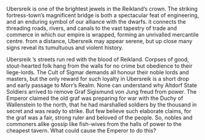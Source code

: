 Ubersreik is one of the brightest jewels in the Reikland’s crown. The striking fortress-town’s magnificent bridge is both a spectacular feat of engineering, and an enduring symbol of our alliance with the dwarfs. it connects the threading roads, rivers, and canals to the vast tapestry of trade and commerce in which our empire is wrapped, forming an unrivalled mercantile centre. from a distance, Ubersreik may appear serene, but up close many signs reveal its tumultuous and violent history. 

Ubersreik ’s streets run red with the blood of Reikland. Corpses of good, stout-hearted folk hang from the walls for no crime but obedience to their liege-lords. The Cult of Sigmar demands all honour their noble lords and masters, but the only reward for such loyalty in Ubersreik is a short drop and early passage to Morr’s Realm. None can understand why Altdorf State Soldiers arrived to remove Graf Sigismund von Jung freud from power. The Emperor claimed the old graf was preparing for war with the Duchy of Wallenstein to the north, that he had marshalled soldiers by the thousand in secret and was ready to strike. But few believe such elaborate claims, for the graf was a fair, strong ruler and beloved of the people. So, nobles and commoners alike gossip like fish-wives from the halls of power to the cheapest tavern. What could cause the Emperor to do this?


<div id="ubersreik-map" style="width: 95%; height: 900px;"></div>

<link rel="stylesheet" href="https://unpkg.com/leaflet/dist/leaflet.css" />
<script src="https://unpkg.com/leaflet/dist/leaflet.js"></script>
<script src="https://cdn.jsdelivr.net/npm/marked/marked.min.js"></script>

<script>
    
        var markers = [
        {
          "id": "ID_a97af8887919",
          "type": "default",
          "loc": [
            700,
            1278
          ],
          "link": "Marktplatz",
          "layer": "%5B%5BUbersreik.png%5D%5D",
          "mutable": true,
          "command": false,
          "percent": null,
          "description": null,
          "minZoom": null,
          "maxZoom": null,
          "tooltip": "hover"
        },
        {
          "id": "ID_999a8808f9ea",
          "type": "default",
          "loc": [
            664.6803743153546,
            1329.3637557067923
          ],
          "link": "The High Temple of Sigmar",
          "layer": "%5B%5BUbersreik.png%5D%5D",
          "mutable": true,
          "command": false,
          "percent": [
            247.05417165948373,
            -160.83003386080412
          ],
          "description": null,
          "minZoom": null,
          "maxZoom": null,
          "tooltip": "hover"
        },
        {
          "id": "ID_1b3a59e8b859",
          "type": "default",
          "loc": [
            625,
            1261
          ],
          "link": "The Physician's Guild",
          "layer": "%5B%5BUbersreik.png%5D%5D",
          "mutable": true,
          "command": false,
          "percent": null,
          "description": null,
          "minZoom": null,
          "maxZoom": null,
          "tooltip": "hover"
        },
        {
          "id": "ID_59ebc84b7ad9",
          "type": "default",
          "loc": [
            561,
            1312
          ],
          "link": "The Temple of Shallya",
          "layer": "%5B%5BUbersreik.png%5D%5D",
          "mutable": true,
          "command": false,
          "percent": null,
          "description": null,
          "minZoom": null,
          "maxZoom": null,
          "tooltip": "hover"
        },
        {
          "id": "ID_48facb993b3a",
          "type": "default",
          "loc": [
            568,
            1357
          ],
          "link": "The Temple of Verena",
          "layer": "%5B%5BUbersreik.png%5D%5D",
          "mutable": true,
          "command": false,
          "percent": null,
          "description": null,
          "minZoom": null,
          "maxZoom": null,
          "tooltip": "hover"
        },
        {
          "id": "ID_8b5b8bba5b78",
          "type": "default",
          "loc": [
            722,
            1439
          ],
          "link": "Town Hall",
          "layer": "%5B%5BUbersreik.png%5D%5D",
          "mutable": true,
          "command": false,
          "percent": null,
          "description": null,
          "minZoom": null,
          "maxZoom": null,
          "tooltip": "hover"
        },
        {
          "id": "ID_aacbc809b969",
          "type": "default",
          "loc": [
            709.4453125,
            1383.25
          ],
          "link": "Sprichstumpf",
          "layer": "%5B%5BUbersreik.png%5D%5D",
          "mutable": true,
          "command": false,
          "percent": null,
          "description": null,
          "minZoom": null,
          "maxZoom": null,
          "tooltip": "hover"
        },
        {
          "id": "ID_597afa7a1b19",
          "type": "default",
          "loc": [
            683.7722574073914,
            1465.832357399713
          ],
          "link": "Watchstation",
          "layer": "%5B%5BUbersreik.png%5D%5D",
          "mutable": true,
          "command": false,
          "percent": null,
          "description": null,
          "minZoom": null,
          "maxZoom": null,
          "tooltip": "hover"
        },
        {
          "id": "ID_0af9d99b1828",
          "type": "default",
          "loc": [
            1049.5,
            1377
          ],
          "link": "Ubersreik Bridge",
          "layer": "%5B%5BUbersreik.png%5D%5D",
          "mutable": true,
          "command": false,
          "percent": null,
          "description": null,
          "minZoom": null,
          "maxZoom": null,
          "tooltip": "hover"
        },
        {
          "id": "ID_293ba8db79a9",
          "type": "default",
          "loc": [
            817.3380992474566,
            1210.9203627819625
          ],
          "link": "Theatre Varieté",
          "layer": "%5B%5BUbersreik.png%5D%5D",
          "mutable": true,
          "command": false,
          "percent": null,
          "description": null,
          "minZoom": null,
          "maxZoom": null,
          "tooltip": "hover"
        },
        {
          "id": "ID_8adb0b9b8829",
          "type": "default",
          "loc": [
            1223,
            1372
          ],
          "link": "Bridge House Inn",
          "layer": "%5B%5BUbersreik.png%5D%5D",
          "mutable": true,
          "command": false,
          "percent": [
            254.97785843920144,
            -295.92438563327033
          ],
          "description": null,
          "minZoom": null,
          "maxZoom": null,
          "tooltip": "hover"
        },
        {
          "id": "ID_2a4b99fa5adb",
          "type": "default",
          "loc": [
            1429,
            1625
          ],
          "link": "Carpenter's Guild",
          "layer": "%5B%5BUbersreik.png%5D%5D",
          "mutable": true,
          "command": false,
          "percent": [
            301.99637023593465,
            -345.76937618147446
          ],
          "description": null,
          "minZoom": null,
          "maxZoom": null,
          "tooltip": "hover"
        },
        {
          "id": "ID_4959bb89093b",
          "type": "default",
          "loc": [
            1365,
            1843
          ],
          "link": "Cordelia's Apothecary",
          "layer": "%5B%5BUbersreik.png%5D%5D",
          "mutable": true,
          "command": false,
          "percent": [
            342.5103448275862,
            -330.2835538752363
          ],
          "description": null,
          "minZoom": null,
          "maxZoom": null,
          "tooltip": "hover"
        },
        {
          "id": "ID_191beb0b88fa",
          "type": "default",
          "loc": [
            1436,
            1470
          ],
          "link": "Locksmith’s Guild",
          "layer": "%5B%5BUbersreik.png%5D%5D",
          "mutable": true,
          "command": false,
          "percent": [
            273.19056261343013,
            -347.4631379962193
          ],
          "description": null,
          "minZoom": null,
          "maxZoom": null,
          "tooltip": "hover"
        },
        {
          "id": "ID_ab9bea3958f8",
          "type": "default",
          "loc": [
            1357,
            1689
          ],
          "link": "Metalworker's Guild",
          "layer": "%5B%5BUbersreik.png%5D%5D",
          "mutable": true,
          "command": false,
          "percent": [
            313.89038112522684,
            -328.3478260869565
          ],
          "description": null,
          "minZoom": null,
          "maxZoom": null,
          "tooltip": "hover"
        },
        {
          "id": "ID_fbaab8890a99",
          "type": "default",
          "loc": [
            1232,
            1557
          ],
          "link": "Satrioli's Sausage Shop",
          "layer": "%5B%5BUbersreik.png%5D%5D",
          "mutable": true,
          "command": false,
          "percent": [
            289.3589836660617,
            -298.10207939508507
          ],
          "description": null,
          "minZoom": null,
          "maxZoom": null,
          "tooltip": "hover"
        },
        {
          "id": "ID_3b5878bb0829",
          "type": "default",
          "loc": [
            1313,
            1734
          ],
          "link": "Artisan's Quarter",
          "layer": "%5B%5BUbersreik.png%5D%5D",
          "mutable": true,
          "command": false,
          "percent": [
            322.25335753176046,
            -317.70132325141776
          ],
          "description": null,
          "minZoom": null,
          "maxZoom": null,
          "tooltip": "hover"
        },
        {
          "id": "ID_49182ad8dbf8",
          "type": "default",
          "loc": [
            1564,
            1345
          ],
          "link": "Wandiene Rookery",
          "layer": "%5B%5BUbersreik.png%5D%5D",
          "mutable": true,
          "command": false,
          "percent": [
            249.9600725952813,
            -378.4347826086956
          ],
          "description": null,
          "minZoom": null,
          "maxZoom": null,
          "tooltip": "hover"
        },
        {
          "id": "ID_08d808dbf9f8",
          "type": "default",
          "loc": [
            1251,
            1804
          ],
          "link": "Wizard's Way",
          "layer": "%5B%5BUbersreik.png%5D%5D",
          "mutable": true,
          "command": false,
          "percent": [
            335.26243194192375,
            -302.69943289224955
          ],
          "description": null,
          "minZoom": null,
          "maxZoom": null,
          "tooltip": "hover"
        },
        {
          "id": "ID_18a958289b78",
          "type": "default",
          "loc": [
            1143,
            1843
          ],
          "link": "Worshipful Guild of Cutlers",
          "layer": "%5B%5BUbersreik.png%5D%5D",
          "mutable": true,
          "command": false,
          "percent": [
            342.5103448275862,
            -276.5671077504726
          ],
          "description": null,
          "minZoom": null,
          "maxZoom": null,
          "tooltip": "hover"
        },
        {
          "id": "ID_08d99af898ba",
          "type": "default",
          "loc": [
            1312,
            883.5
          ],
          "link": "Black Rock",
          "layer": "%5B%5BUbersreik.png%5D%5D",
          "mutable": true,
          "command": false,
          "percent": [
            164.19310344827585,
            -317.4593572778828
          ],
          "description": null,
          "minZoom": null,
          "maxZoom": null,
          "tooltip": "hover"
        },
        {
          "id": "ID_785a2aaadb78",
          "type": "default",
          "loc": [
            1280.5,
            792
          ],
          "link": "Black Rock Castle",
          "layer": "%5B%5BUbersreik.png%5D%5D",
          "mutable": true,
          "command": false,
          "percent": [
            147.18838475499092,
            -309.8374291115312
          ],
          "description": null,
          "minZoom": null,
          "maxZoom": null,
          "tooltip": "hover"
        },
        {
          "id": "ID_5b38a988895b",
          "type": "default",
          "loc": [
            1269.5,
            913.5
          ],
          "link": "Grauer Palast",
          "layer": "%5B%5BUbersreik.png%5D%5D",
          "mutable": true,
          "command": false,
          "percent": [
            169.76842105263157,
            -307.1758034026465
          ],
          "description": null,
          "minZoom": null,
          "maxZoom": null,
          "tooltip": "hover"
        },
        {
          "id": "ID_ca0b5849e8f9",
          "type": "default",
          "loc": [
            1286.4453125,
            878.75
          ],
          "link": "Saint Arnold's Chapel",
          "layer": "%5B%5BUbersreik.png%5D%5D",
          "mutable": true,
          "command": false,
          "percent": null,
          "description": null,
          "minZoom": null,
          "maxZoom": null,
          "tooltip": "hover"
        },
        {
          "id": "ID_f959aa28c939",
          "type": "default",
          "loc": [
            770,
            903.5
          ],
          "link": "Axe and Hammer",
          "layer": "%5B%5BUbersreik.png%5D%5D",
          "mutable": true,
          "command": false,
          "percent": [
            167.90998185117968,
            -186.31379962192815
          ],
          "description": null,
          "minZoom": null,
          "maxZoom": null,
          "tooltip": "hover"
        },
        {
          "id": "ID_0b8ad9c90bdb",
          "type": "default",
          "loc": [
            645.9420446139112,
            957.7761351171787
          ],
          "link": "Dawihafen",
          "layer": "%5B%5BUbersreik.png%5D%5D",
          "mutable": true,
          "command": false,
          "percent": [
            177.9968715716862,
            -156.2959956721751
          ],
          "description": null,
          "minZoom": null,
          "maxZoom": null,
          "tooltip": "hover"
        },
        {
          "id": "ID_b918a9a94a6b",
          "type": "default",
          "loc": [
            719.9453125,
            930.25
          ],
          "link": "Borgun’s Brewery",
          "layer": "%5B%5BUbersreik.png%5D%5D",
          "mutable": true,
          "command": false,
          "percent": null,
          "description": null,
          "minZoom": null,
          "maxZoom": null,
          "tooltip": "hover"
        },
        {
          "id": "ID_6bdb3aaa995b",
          "type": "default",
          "loc": [
            564.5,
            1025.5
          ],
          "link": "Harataken Hold",
          "layer": "%5B%5BUbersreik.png%5D%5D",
          "mutable": true,
          "command": false,
          "percent": [
            190.58294010889293,
            -136.5897920604915
          ],
          "description": null,
          "minZoom": null,
          "maxZoom": null,
          "tooltip": "hover"
        },
        {
          "id": "ID_79991bba68d8",
          "type": "default",
          "loc": [
            691,
            1076
          ],
          "link": "Nordwander and Son’s Expeditionary Supplies",
          "layer": "%5B%5BUbersreik.png%5D%5D",
          "mutable": true,
          "command": false,
          "percent": [
            199.96805807622505,
            -167.1984877126654
          ],
          "description": null,
          "minZoom": null,
          "maxZoom": null,
          "tooltip": "hover"
        },
        {
          "id": "ID_5a6b7958cb6b",
          "type": "default",
          "loc": [
            701,
            1554.9999693786935
          ],
          "link": "Merchant Quarter",
          "layer": "%5B%5BUbersreik.png%5D%5D",
          "mutable": true,
          "command": false,
          "percent": [
            288.9872901349877,
            -169.61814744801512
          ],
          "description": null,
          "minZoom": null,
          "maxZoom": null,
          "tooltip": "hover"
        },
        {
          "id": "ID_8a3b0a88b9ab",
          "type": "default",
          "loc": [
            626,
            1597.4985824487374
          ],
          "link": "Dog Pens",
          "layer": "%5B%5BUbersreik.png%5D%5D",
          "mutable": true,
          "command": false,
          "percent": [
            296.88539898865827,
            -151.47069943289225
          ],
          "description": null,
          "minZoom": null,
          "maxZoom": null,
          "tooltip": "hover"
        },
        {
          "id": "ID_59296b0979ca",
          "type": "default",
          "loc": [
            783,
            1500.0000306213065
          ],
          "link": "Exploding Pig",
          "layer": "%5B%5BUbersreik.png%5D%5D",
          "mutable": true,
          "command": false,
          "percent": [
            278.7658859085695,
            -189.4593572778828
          ],
          "description": null,
          "minZoom": null,
          "maxZoom": null,
          "tooltip": "hover"
        },
        {
          "id": "ID_489ad8bbe83a",
          "type": "default",
          "loc": [
            513,
            1562.0001224852251
          ],
          "link": "Furlisdottir’s Corn Exchange",
          "layer": "%5B%5BUbersreik.png%5D%5D",
          "mutable": true,
          "command": false,
          "percent": [
            290.28822602992204,
            -124.12854442344046
          ],
          "description": null,
          "minZoom": null,
          "maxZoom": null,
          "tooltip": "hover"
        },
        {
          "id": "ID_b9d8b809fa9b",
          "type": "default",
          "loc": [
            734.5,
            1504.999011010747
          ],
          "link": "Merchant's Guild",
          "layer": "%5B%5BUbersreik.png%5D%5D",
          "mutable": true,
          "command": false,
          "percent": [
            279.69491602087203,
            -177.72400756143668
          ],
          "description": null,
          "minZoom": null,
          "maxZoom": null,
          "tooltip": "hover"
        },
        {
          "id": "ID_b82ad88aead9",
          "type": "default",
          "loc": [
            478,
            1527.9998775147749
          ],
          "link": "Old Granary",
          "layer": "%5B%5BUbersreik.png%5D%5D",
          "mutable": true,
          "command": false,
          "percent": [
            283.9694872187168,
            -115.65973534971644
          ],
          "description": null,
          "minZoom": null,
          "maxZoom": null,
          "tooltip": "hover"
        },
        {
          "id": "ID_da58aafa18db",
          "type": "default",
          "loc": [
            816,
            1562.0001224852253
          ],
          "link": "Saint Bastian’s Hospital",
          "layer": "%5B%5BUbersreik.png%5D%5D",
          "mutable": true,
          "command": false,
          "percent": [
            290.2882260299221,
            -197.44423440453687
          ],
          "description": null,
          "minZoom": null,
          "maxZoom": null,
          "tooltip": "hover"
        },
        {
          "id": "ID_1b8a0b38e879",
          "type": "default",
          "loc": [
            670,
            1550.0011208544868
          ],
          "link": "Sister's bakery",
          "layer": "%5B%5BUbersreik.png%5D%5D",
          "mutable": true,
          "command": false,
          "percent": [
            288.0582845290371,
            -162.11720226843101
          ],
          "description": null,
          "minZoom": null,
          "maxZoom": null,
          "tooltip": "hover"
        },
        {
          "id": "ID_ab8a6888e8bb",
          "type": "default",
          "loc": [
            597,
            1650.000091863919
          ],
          "link": "Spirren-Hirsch and Gärtner",
          "layer": "%5B%5BUbersreik.png%5D%5D",
          "mutable": true,
          "command": false,
          "percent": [
            306.6424853119152,
            -144.45368620037806
          ],
          "description": null,
          "minZoom": null,
          "maxZoom": null,
          "tooltip": "hover"
        },
        {
          "id": "ID_3a7adb8b9b89",
          "type": "default",
          "loc": [
            606,
            1523.0000612426127
          ],
          "link": "Thulmannplatz",
          "layer": "%5B%5BUbersreik.png%5D%5D",
          "mutable": true,
          "command": false,
          "percent": [
            283.0403017626924,
            -146.63137996219282
          ],
          "description": null,
          "minZoom": null,
          "maxZoom": null,
          "tooltip": "hover"
        },
        {
          "id": "ID_c84b69fa59f8",
          "type": "default",
          "loc": [
            860,
            1652.0001531065316
          ],
          "link": "Unterdaumen Warehouses",
          "layer": "%5B%5BUbersreik.png%5D%5D",
          "mutable": true,
          "command": false,
          "percent": [
            307.01418453377283,
            -208.0907372400756
          ],
          "description": null,
          "minZoom": null,
          "maxZoom": null,
          "tooltip": "hover"
        },
        {
          "id": "ID_4ae97b58dbe9",
          "type": "default",
          "loc": [
            740,
            1592.000091863919
          ],
          "link": "Von Holzenauer’s Potion Shop",
          "layer": "%5B%5BUbersreik.png%5D%5D",
          "mutable": true,
          "command": false,
          "percent": [
            295.8635379434942,
            -179.05482041587902
          ],
          "description": null,
          "minZoom": null,
          "maxZoom": null,
          "tooltip": "hover"
        },
        {
          "id": "ID_7b5b0b7b1baa",
          "type": "default",
          "loc": [
            859.890625,
            1491.7531769605291
          ],
          "link": "Wahlund’s Rat Catchers",
          "layer": "%5B%5BUbersreik.png%5D%5D",
          "mutable": true,
          "command": false,
          "percent": null,
          "description": null,
          "minZoom": null,
          "maxZoom": null,
          "tooltip": "hover"
        },
        {
          "id": "ID_5b9b8a4a1829",
          "type": "default",
          "loc": [
            879,
            945.0000918639189
          ],
          "link": "Boatman's Guild",
          "layer": "%5B%5BUbersreik.png%5D%5D",
          "mutable": true,
          "command": false,
          "percent": [
            175.6225216095559,
            -212.6880907372401
          ],
          "description": null,
          "minZoom": null,
          "maxZoom": null,
          "tooltip": "hover"
        },
        {
          "id": "ID_c8ca2b99ca1a",
          "type": "default",
          "loc": [
            934,
            1152.0000306213065
          ],
          "link": "Crooked Hammer",
          "layer": "%5B%5BUbersreik.png%5D%5D",
          "mutable": true,
          "command": false,
          "percent": [
            214.09220169804317,
            -225.9962192816635
          ],
          "description": null,
          "minZoom": null,
          "maxZoom": null,
          "tooltip": "hover"
        },
        {
          "id": "ID_88d8c97bb949",
          "type": "default",
          "loc": [
            1021,
            1158.0004286982883
          ],
          "link": "Teubrücke",
          "layer": "%5B%5BUbersreik.png%5D%5D",
          "mutable": true,
          "command": false,
          "percent": [
            215.2073391991011,
            -247.04725897920605
          ],
          "description": null,
          "minZoom": null,
          "maxZoom": null,
          "tooltip": "hover"
        },
        {
          "id": "ID_f89aa9cb694b",
          "type": "default",
          "loc": [
            1153.890625,
            1332.7579232630064
          ],
          "link": "Customs House",
          "layer": "%5B%5BUbersreik.png%5D%5D",
          "mutable": true,
          "command": false,
          "percent": null,
          "description": null,
          "minZoom": null,
          "maxZoom": null,
          "tooltip": "hover"
        },
        {
          "id": "ID_58eb084a987a",
          "type": "default",
          "loc": [
            1159,
            1019.0000612426127
          ],
          "link": "Dockers’ Arm",
          "layer": "%5B%5BUbersreik.png%5D%5D",
          "mutable": true,
          "command": false,
          "percent": [
            189.3749660095164,
            -280.4385633270321
          ],
          "description": null,
          "minZoom": null,
          "maxZoom": null,
          "tooltip": "hover"
        },
        {
          "id": "ID_6b1bdab81a2a",
          "type": "default",
          "loc": [
            943,
            1555.9999693786935
          ],
          "link": "Grail Chapel",
          "layer": "%5B%5BUbersreik.png%5D%5D",
          "mutable": true,
          "command": false,
          "percent": [
            289.1731340551329,
            -228.17391304347825
          ],
          "description": null,
          "minZoom": null,
          "maxZoom": null,
          "tooltip": "hover"
        },
        {
          "id": "ID_da2b3b8928a9",
          "type": "default",
          "loc": [
            915,
            1021
          ],
          "link": "Red Moon Inn",
          "layer": "%5B%5BUbersreik.png%5D%5D",
          "mutable": true,
          "command": false,
          "percent": [
            189.74664246823957,
            -221.39886578449907
          ],
          "description": null,
          "minZoom": null,
          "maxZoom": null,
          "tooltip": "hover"
        },
        {
          "id": "ID_aac8c839793b",
          "type": "default",
          "loc": [
            814,
            853.0177909789631
          ],
          "link": "Guild of Boatbuilders",
          "layer": "%5B%5BUbersreik.png%5D%5D",
          "mutable": true,
          "command": false,
          "percent": [
            158.5281702291213,
            -196.96030245746692
          ],
          "description": null,
          "minZoom": null,
          "maxZoom": null,
          "tooltip": "hover"
        },
        {
          "id": "ID_fa8988abe80b",
          "type": "default",
          "loc": [
            1175,
            1177.0002755917567
          ],
          "link": "Hog Pit",
          "layer": "%5B%5BUbersreik.png%5D%5D",
          "mutable": true,
          "command": false,
          "percent": [
            218.73834522794172,
            -284.3100189035917
          ],
          "description": null,
          "minZoom": null,
          "maxZoom": null,
          "tooltip": "hover"
        },
        {
          "id": "ID_88a83bdba97b",
          "type": "default",
          "loc": [
            1088,
            997.9999387573874
          ],
          "link": "Kat House",
          "layer": "%5B%5BUbersreik.png%5D%5D",
          "mutable": true,
          "command": false,
          "percent": [
            185.47222092333297,
            -263.25897920604916
          ],
          "description": null,
          "minZoom": null,
          "maxZoom": null,
          "tooltip": "hover"
        },
        {
          "id": "ID_996a2b7b6baa",
          "type": "default",
          "loc": [
            1155,
            1422.000183727838
          ],
          "link": "Rugger’s Boarding House",
          "layer": "%5B%5BUbersreik.png%5D%5D",
          "mutable": true,
          "command": false,
          "percent": [
            264.2700885911626,
            -279.4706994328923
          ],
          "description": null,
          "minZoom": null,
          "maxZoom": null,
          "tooltip": "hover"
        },
        {
          "id": "ID_9b79d97bb919",
          "type": "default",
          "loc": [
            1225,
            1271.0000306213065
          ],
          "link": "Strohmann Markt",
          "layer": "%5B%5BUbersreik.png%5D%5D",
          "mutable": true,
          "command": false,
          "percent": [
            236.20762819532084,
            -296.4083175803403
          ],
          "description": null,
          "minZoom": null,
          "maxZoom": null,
          "tooltip": "hover"
        },
        {
          "id": "ID_5bca0afb79b8",
          "type": "default",
          "loc": [
            1416,
            1181.0015687299824
          ],
          "link": "The Precinct",
          "layer": "%5B%5BUbersreik.png%5D%5D",
          "mutable": true,
          "command": false,
          "percent": [
            219.48196123039963,
            -342.6238185255198
          ],
          "description": null,
          "minZoom": null,
          "maxZoom": null,
          "tooltip": "hover"
        },
        {
          "id": "ID_cb59e92b29d8",
          "type": "default",
          "loc": [
            1354,
            1222.9974508137786
          ],
          "link": "Chapel of Ulric",
          "layer": "%5B%5BUbersreik.png%5D%5D",
          "mutable": true,
          "command": false,
          "percent": [
            227.2866405868075,
            -327.6219281663516
          ],
          "description": null,
          "minZoom": null,
          "maxZoom": null,
          "tooltip": "hover"
        },
        {
          "id": "ID_09f998f9bb8b",
          "type": "default",
          "loc": [
            1464,
            1275.999019543761
          ],
          "link": "Magnus’s Tower",
          "layer": "%5B%5BUbersreik.png%5D%5D",
          "mutable": true,
          "command": false,
          "percent": [
            237.13665989343218,
            -354.23818525519846
          ],
          "description": null,
          "minZoom": null,
          "maxZoom": null,
          "tooltip": "hover"
        },
        {
          "id": "ID_3a9bd95a6999",
          "type": "default",
          "loc": [
            1360,
            1308
          ],
          "link": "Reiniger’s Outfitters",
          "layer": "%5B%5BUbersreik.png%5D%5D",
          "mutable": true,
          "command": false,
          "percent": [
            243.08384754990925,
            -329.07372400756145
          ],
          "description": null,
          "minZoom": null,
          "maxZoom": null,
          "tooltip": "hover"
        },
        {
          "id": "ID_0aeabad8290b",
          "type": "default",
          "loc": [
            1404,
            1114.9992156350088
          ],
          "link": "Mess and Bucket",
          "layer": "%5B%5BUbersreik.png%5D%5D",
          "mutable": true,
          "command": false,
          "percent": [
            207.2158251924227,
            -339.7202268431002
          ],
          "description": null,
          "minZoom": null,
          "maxZoom": null,
          "tooltip": "hover"
        },
        {
          "id": "ID_9b996a7b7928",
          "type": "default",
          "loc": [
            1466.890625,
            1350.2706059219558
          ],
          "link": "North Temple of Sigmar",
          "layer": "%5B%5BUbersreik.png%5D%5D",
          "mutable": true,
          "command": false,
          "percent": null,
          "description": null,
          "minZoom": null,
          "maxZoom": null,
          "tooltip": "hover"
        },
        {
          "id": "ID_4828491bdb29",
          "type": "default",
          "loc": [
            1312,
            1154.9998039087523
          ],
          "link": "Ubersreik 3rd Barracks",
          "layer": "%5B%5BUbersreik.png%5D%5D",
          "mutable": true,
          "command": false,
          "percent": [
            214.64969132532892,
            -317.4593572778828
          ],
          "description": null,
          "minZoom": null,
          "maxZoom": null,
          "tooltip": "hover"
        },
        {
          "id": "ID_8809caa8fa2b",
          "type": "default",
          "loc": [
            1441,
            1076
          ],
          "link": "Watch Barracks",
          "layer": "%5B%5BUbersreik.png%5D%5D",
          "mutable": true,
          "command": false,
          "percent": [
            199.96805807622505,
            -348.67296786389414
          ],
          "description": null,
          "minZoom": null,
          "maxZoom": null,
          "tooltip": "hover"
        },
        {
          "id": "ID_6ad8fbf9a81b",
          "type": "default",
          "loc": [
            710,
            1790.9999011010748
          ],
          "link": "Morgenseite",
          "layer": "%5B%5BUbersreik.png%5D%5D",
          "mutable": true,
          "command": false,
          "percent": [
            332.8464426002723,
            -171.79584120982986
          ],
          "description": null,
          "minZoom": null,
          "maxZoom": null,
          "tooltip": "hover"
        },
        {
          "id": "ID_7b9a3ab85a09",
          "type": "default",
          "loc": [
            789.1311678041869,
            1840.5990446713843
          ],
          "link": "Aschaffenberg Manor",
          "layer": "%5B%5BUbersreik.png%5D%5D",
          "mutable": true,
          "command": false,
          "percent": [
            342.06414187722277,
            -190.94289126452915
          ],
          "description": null,
          "minZoom": null,
          "maxZoom": null,
          "tooltip": "hover"
        },
        {
          "id": "ID_2979db4aca9a",
          "type": "default",
          "loc": [
            646.2955980045044,
            1899.2890007526685
          ],
          "link": "Brauninger House",
          "layer": "%5B%5BUbersreik.png%5D%5D",
          "mutable": true,
          "command": false,
          "percent": [
            352.9713133885177,
            -156.3815435625266
          ],
          "description": null,
          "minZoom": null,
          "maxZoom": null,
          "tooltip": "hover"
        },
        {
          "id": "ID_bbaa0b5a1b9a",
          "type": "default",
          "loc": [
            756.6042558696058,
            1923.330351584608
          ],
          "link": "Bruner Palace",
          "layer": "%5B%5BUbersreik.png%5D%5D",
          "mutable": true,
          "command": false,
          "percent": [
            357.4392522727112,
            -183.07248535219196
          ],
          "description": null,
          "minZoom": null,
          "maxZoom": null,
          "tooltip": "hover"
        },
        {
          "id": "ID_69cbb86959d9",
          "type": "default",
          "loc": [
            803.2733034279179,
            1718.2694316619097
          ],
          "link": "Emperor’s Rest Hostel",
          "layer": "%5B%5BUbersreik.png%5D%5D",
          "mutable": true,
          "command": false,
          "percent": [
            319.3299270456979,
            -194.36480687858884
          ],
          "description": null,
          "minZoom": null,
          "maxZoom": null,
          "tooltip": "hover"
        },
        {
          "id": "ID_fabb6ab889e9",
          "type": "default",
          "loc": [
            619.4255403194156,
            1846.2558056780754
          ],
          "link": "Karstadt Estate",
          "layer": "%5B%5BUbersreik.png%5D%5D",
          "mutable": true,
          "command": false,
          "percent": [
            343.1154165180307,
            -149.87990389581324
          ],
          "description": null,
          "minZoom": null,
          "maxZoom": null,
          "tooltip": "hover"
        },
        {
          "id": "ID_8baa5a8b8b8a",
          "type": "default",
          "loc": [
            703.4939074764225,
            1679.467092736175
          ],
          "link": "Luigi & Salvatore",
          "layer": "%5B%5BUbersreik.png%5D%5D",
          "mutable": true,
          "command": false,
          "percent": null,
          "description": null,
          "minZoom": null,
          "maxZoom": null,
          "tooltip": "hover"
        },
        {
          "id": "ID_5a68f8c98bc9",
          "type": "default",
          "loc": [
            542.3509011700819,
            1717.5621383951213
          ],
          "link": "Wings of the Pegasus",
          "layer": "%5B%5BUbersreik.png%5D%5D",
          "mutable": true,
          "command": false,
          "percent": [
            319.19848089230567,
            -131.23046379918807
          ],
          "description": null,
          "minZoom": null,
          "maxZoom": null,
          "tooltip": "hover"
        },
        {
          "id": "ID_9a1ab9f8ab3b",
          "type": "default",
          "loc": [
            767.210857587404,
            1649.680027265414
          ],
          "link": "Madame Beaumarteau’s",
          "layer": "%5B%5BUbersreik.png%5D%5D",
          "mutable": true,
          "command": false,
          "percent": [
            306.5830032522294,
            -185.6389220627367
          ],
          "description": null,
          "minZoom": null,
          "maxZoom": null,
          "tooltip": "hover"
        },
        {
          "id": "ID_8b396b8aca88",
          "type": "default",
          "loc": [
            651.2453454728102,
            1722.5120257276285
          ],
          "link": "Auld Odenhaus Pantera",
          "layer": "%5B%5BUbersreik.png%5D%5D",
          "mutable": true,
          "command": false,
          "percent": [
            320.11838735845583,
            -157.57921402744745
          ],
          "description": null,
          "minZoom": null,
          "maxZoom": null,
          "tooltip": "hover"
        },
        {
          "id": "ID_29c86a690b28",
          "type": "default",
          "loc": [
            1678.671498536864,
            1781.9095181723974
          ],
          "link": "Fleshmarket",
          "layer": "%5B%5BUbersreik.png%5D%5D",
          "mutable": true,
          "command": false,
          "percent": [
            331.157050201186,
            -406.181383388882
          ],
          "description": null,
          "minZoom": null,
          "maxZoom": null,
          "tooltip": "hover"
        },
        {
          "id": "ID_ab6a0a898a9b",
          "type": "default",
          "loc": [
            1513.2085117392119,
            179.60598158597827
          ],
          "link": "Morr’s Field",
          "layer": "%5B%5BUbersreik.png%5D%5D",
          "mutable": true,
          "command": false,
          "percent": [
            33.37867969946311,
            -366.144970704384
          ],
          "description": null,
          "minZoom": null,
          "maxZoom": null,
          "tooltip": "hover"
        },
        {
          "id": "ID_c918cbf87b89",
          "type": "default",
          "loc": [
            284.2569260369921,
            1482.0959565611029
          ],
          "link": "The Tin Spur",
          "layer": "%5B%5BUbersreik.png%5D%5D",
          "mutable": true,
          "command": false,
          "percent": [
            275.43852259865145,
            -68.78050384259923
          ],
          "description": null,
          "minZoom": null,
          "maxZoom": null,
          "tooltip": "hover"
        },
        {
          "id": "ID_2bbbb9a9796a",
          "type": "default",
          "loc": [
            435,
            1415.0004050140742
          ],
          "link": "Beyond the Walls",
          "layer": "%5B%5BUbersreik.png%5D%5D",
          "mutable": true,
          "command": false,
          "percent": [
            262.96922227484794,
            -105.25519848771266
          ],
          "description": null,
          "minZoom": null,
          "maxZoom": null,
          "tooltip": "hover"
        },
        {
          "id": "ID_49daeae9cab9",
          "type": "default",
          "loc": [
            1570,
            1061.0010125351855
          ],
          "link": "Beyond the Walls",
          "layer": "%5B%5BUbersreik.png%5D%5D",
          "mutable": true,
          "command": false,
          "percent": [
            197.18058744755535,
            -379.88657844990547
          ],
          "description": null,
          "minZoom": null,
          "maxZoom": null,
          "tooltip": "hover"
        },
        {
          "id": "ID_49cb5809ca18",
          "type": "default",
          "loc": [
            1517,
            1693.001113788704
          ],
          "link": "Beyond the Walls",
          "layer": "%5B%5BUbersreik.png%5D%5D",
          "mutable": true,
          "command": false,
          "percent": [
            314.6339637966666,
            -367.062381852552
          ],
          "description": null,
          "minZoom": null,
          "maxZoom": null,
          "tooltip": "hover"
        }
      ];

        var map = L.map('ubersreik-map', {
            crs: L.CRS.Simple,
            minZoom: -1.5,  
            maxZoom: 18,  
            zoomDelta: 0.5,
            zoomSnap: 0.5
        });

        
        
        var imageUrl = "/wfrp/Ubersreik/Images/Ubersreik.png";  
        var imageBounds = [[0, 0], [2015.24, 2623.8]]; 
        
        L.imageOverlay(imageUrl, imageBounds).addTo(map);

        
        map.setView([1007.62, 1311.9], -1); 

        
        map.fitBounds(imageBounds);

        
        function loadMarkdownContent(marker, fileName) {
            fetch(fileName)
                .then(response => response.text())
                .then(markdownContent => {
                    marker.getPopup().setContent("<b>" + marker.options.link + "</b><br>" + marked(markdownContent));
                })
                .catch(error => console.error('Error loading Markdown file:', error));
        }

        markers.forEach(function(markerData) {
            var marker = L.marker([markerData.loc[0], markerData.loc[1]]).addTo(map)
                .bindPopup("<b>" + markerData.link + "</b>")
                .bindTooltip(markerData.tooltip); 

            marker.on('popupopen', function (e) {
                var fileName = markerData.link.replace(/ /g, '_') + '.md'; 
                loadMarkdownContent(marker, fileName);
            });
        });

        L.control.scale({ metric: true, imperial: true }).addTo(map);
</script>
